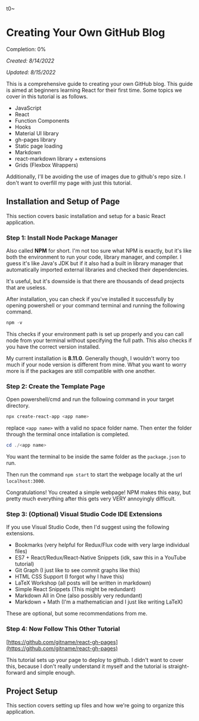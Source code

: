 t0~
# Creating Your Own GitHub Blog

Completion: 0%

_Created: 8/14/2022_

_Updated: 8/15/2022_

This is a comprehensive guide to creating your own GitHub blog.
This guide is aimed at beginners learning React for their first time. 
Some topics we cover in this tutorial is as follows.
- JavaScript
- React
- Function Components
- Hooks
- Material UI library
- gh-pages library
- Static page loading
- Markdown
- react-markdown library + extensions
- Grids (Flexbox Wrappers)

Additionally, I'll be avoiding the use of images due to github's repo size.
I don't want to overfill my page with just this tutorial.

## Installation and Setup of Page

This section covers basic installation and setup for a basic React application.

### Step 1: Install Node Package Manager

Also called **NPM** for short.
I'm not too sure what NPM is exactly, but it's like both the environment to run your code, library manager, and compiler. I guess it's like Java's JDK but if it also had a built in library manager that automatically imported external libraries and checked their dependencies. 

It's useful, but it's downside is that there are thousands of dead projects that are useless.

After installation, you can check if you've installed it successfully by opening powershell or your command terminal and running the following command.

```powershell
npm -v
```

This checks if your environment path is set up properly and you can call node from your terminal without specifying the full path. This also checks if you have the correct version installed.

My current installation is **8.11.0**. Generally though, I wouldn't worry too much if your node version is different from mine. What you want to worry more is if the packages are still compatible with one another.



### Step 2: Create the Template Page

Open powershell/cmd and run the following command in your target directory.

```powershell
npx create-react-app <app name>
```

replace ```<app name>``` with a valid no space folder name. Then enter the folder through the terminal once intallation is completed.

```powershell
cd ./<app name>
```

You want the terminal to be inside the same folder as the ```package.json``` to run.

Then run the command ```npm start``` to start the webpage locally at the url ```localhost:3000```. 

Congratulations! You created a simple webpage! NPM makes this easy, but pretty much everything after this gets very VERY annoyingly difficult.

### Step 3: (Optional) Visual Studio Code IDE Extensions

If you use Visual Studio Code, then I'd suggest using the following extensions.

- Bookmarks (very helpful for Redux/Flux code with very large individual files)
- ES7 + React/Redux/React-Native Snippets (idk, saw this in a YouTube tutorial)
- Git Graph (I just like to see commit graphs like this)
- HTML CSS Support (I forgot why I have this)
- LaTeX Workshop (all posts will be written in markdown)
- Simple React Snippets (This might be redundant)
- Markdown All in One (also possibly very redundant)
- Markdown + Math (I'm a mathematician and I just like writing LaTeX)

These are optional, but some recommendations from me.

### Step 4: Now Follow This Other Tutorial

[https://github.com/gitname/react-gh-pages](https://github.com/gitname/react-gh-pages)

This tutorial sets up your page to deploy to github. 
I didn't want to cover this, because I don't really understand it myself and the tutorial is straight-forward and simple enough. 

## Project Setup

This section covers setting up files and how we're going to organize this application.